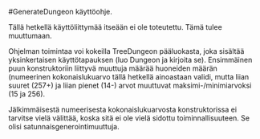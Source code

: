 #GenerateDungeon käyttöohje.

Tällä hetkellä käyttöliittymää itseään ei ole toteutettu. Tämä tulee muuttumaan.

Ohjelman toimintaa voi kokeilla TreeDungeon pääluokasta, joka sisältää yksinkertaisen käyttötapauksen (luo Dungeon ja kirjoita se). 
Ensimmäinen puun konstruktoriin liittyvä muuttuja määrää huoneiden määrän (numeerinen kokonaislukuarvo tällä hetkellä ainoastaan validi, mutta 
liian suuret (257+) ja liian pienet (14-) arvot muuttuvat maksimi-/minimiarvoksi (15 ja 256).

Jälkimmäisestä numeerisesta kokonaislukuarvosta konstruktorissa ei tarvitse vielä välittää, koska sitä ei ole vielä sidottu toiminnallisuuteen. Se olisi satunnaisgenerointimuuttuja.
